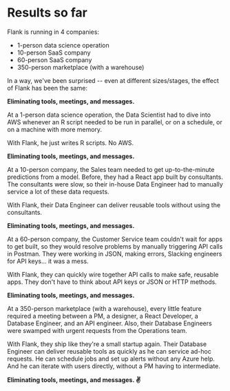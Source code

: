 # Results so far

Flank is running in 4 companies: 

- 1-person data science operation
- 10-person SaaS company
- 60-person SaaS company
- 350-person marketplace (with a warehouse)

In a way, we've been surprised -- even at different sizes/stages, the effect of Flank has been the same:

**Eliminating tools, meetings, and messages.**

At a 1-person data science operation, the Data Scientist had to dive into AWS whenever an R script needed to be run in parallel, or on a schedule, or on a machine with more memory.

With Flank, he just writes R scripts. No AWS.

**Eliminating tools, meetings, and messages.**

At a 10-person company, the Sales team needed to get up-to-the-minute predictions from a model. Before, they had a React app built by consultants. The consultants were slow, so their in-house Data Engineer had to manually service a lot of these data requests.

With Flank, their Data Engineer can deliver reusable tools without using the consultants.

**Eliminating tools, meetings, and messages.**

At a 60-person company, the Customer Service team couldn't wait for apps to get built, so they would resolve problems by manually triggering API calls in Postman. They were working in JSON, making errors, Slacking engineers for API keys... it was a mess.

With Flank, they can quickly wire together API calls to make safe, reusable apps. They don't have to think about API keys or JSON or HTTP methods.

**Eliminating tools, meetings, and messages.**

At a 350-person marketplace (with a warehouse), every little feature required a meeting between a PM, a designer, a React Developer, a Database Engineer, and an API engineer. Also, their Database Engineers were swamped with urgent requests from the Operations team.

With Flank, they ship like they're a small startup again. Their Database Engineer can deliver reusable tools as quickly as he can service ad-hoc requests. He can schedule jobs and set up alerts without any Azure help. And he can iterate with users directly, without a PM having to intermediate.

**Eliminating tools, meetings, and messages. ✌**